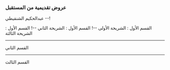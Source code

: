 ### عروض تقديمية من المستقبل
 عبدالحكيم الشنقيطي
--!



القسم الأول : الشريحة الأولى
--!
القسم الأول : الشريحة الثاني
--!
القسم الأول : الشريحة الثالثة

---
القسم الثاني

---
القسم الثالث
  
<!--stackedit_data:
eyJoaXN0b3J5IjpbNTgwNzEzNDYwXX0=
-->